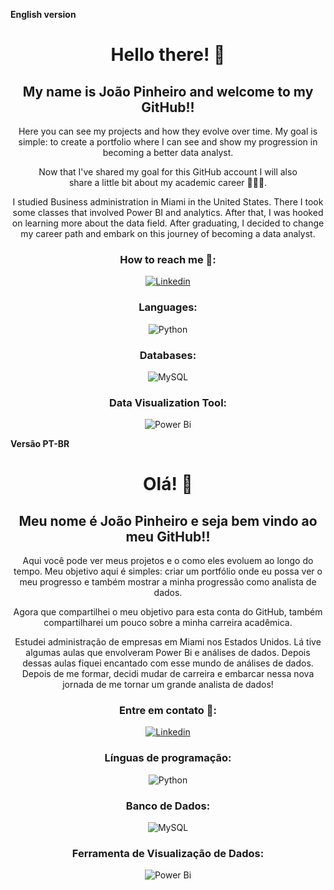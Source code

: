 **English version**

<div align="center">

# Hello there! 👋

## My name is João Pinheiro and welcome to my GitHub!!

Here you can see my projects and how they evolve over time. My goal is simple: to create a portfolio where I can see and show my progression in becoming a better data analyst. 

Now that I've shared my goal for this GitHub account I will also share a little bit about my academic career 🧑🏽‍🎓.

I studied Business administration in Miami in the United States. There I took some classes that involved Power BI and analytics. After that, I was hooked on learning more about the data field. After graduating, I decided to change my career path and embark on this journey of becoming a data analyst.



### How to reach me 📨:

[![Linkedin](https://img.shields.io/badge/LinkedIn-0077B5?style=for-the-badge&logo=linkedin&logoColor=white)](https://www.linkedin.com/in/joao-pinheiro-64a066179/)

### Languages:
![Python](https://img.shields.io/badge/Python-14354C?style=for-the-badge&logo=python&logoColor=white)

### Databases:
![MySQL](https://img.shields.io/badge/MySQL-00000F?style=for-the-badge&logo=mysql&logoColor=white)

### Data Visualization Tool:
![Power Bi](https://img.shields.io/badge/power_bi-F2C811?style=for-the-badge&logo=powerbi&logoColor=black)

</div>

**Versão PT-BR**

<div align="center">

# Olá! 👋

## Meu nome é João Pinheiro e seja bem vindo ao meu GitHub!!

Aqui você pode ver meus projetos e o como eles evoluem ao longo do tempo. Meu objetivo aqui é simples: criar um portfólio onde eu possa ver o meu progresso e também mostrar a minha progressão como analista de dados.

Agora que compartilhei o meu objetivo para esta conta do GitHub, também compartilharei um pouco sobre a minha carreira acadêmica.

Estudei administração de empresas em Miami nos Estados Unidos. Lá tive algumas aulas que envolveram Power Bi e análises de dados. Depois dessas aulas fiquei encantado com esse mundo de análises de dados. Depois de me formar, decidi mudar de carreira e embarcar nessa nova jornada de me tornar um grande analista de dados!


### Entre em contato 📨:

[![Linkedin](https://img.shields.io/badge/LinkedIn-0077B5?style=for-the-badge&logo=linkedin&logoColor=white)](https://www.linkedin.com/in/joao-pinheiro-64a066179/)

### Línguas de programação:
![Python](https://img.shields.io/badge/Python-14354C?style=for-the-badge&logo=python&logoColor=white)

### Banco de Dados:
![MySQL](https://img.shields.io/badge/MySQL-00000F?style=for-the-badge&logo=mysql&logoColor=white)

### Ferramenta de Visualização de Dados:
![Power Bi](https://img.shields.io/badge/power_bi-F2C811?style=for-the-badge&logo=powerbi&logoColor=black)

</div>
